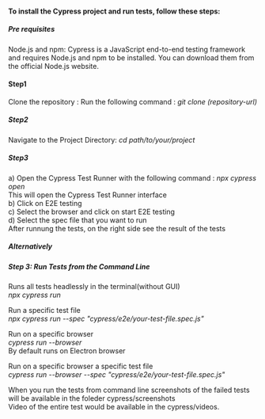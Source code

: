#### To install the Cypress project and run tests, follow these steps:

##### Pre requisites
Node.js and npm:
Cypress is a JavaScript end-to-end testing framework and requires Node.js and npm to be installed. You can download them from the official Node.js website.

#### Step1
Clone the repository : 
Run the following command : <i> git clone (repository-url) </i>

##### Step2
Navigate to the Project Directory: <i> cd path/to/your/project </i>

##### Step3
 a) Open the Cypress Test Runner with the following command :<i> npx cypress open</i><br>
     This will open the Cypress Test Runner interface<br>
 b) Click on E2E testing<br>
 c) Select the browser and click on start E2E testing<br>
 d) Select the spec file that you want to run<br>
 After runnung the tests, on the right side see the result of the tests<br>

##### Alternatively
##### Step 3: Run Tests from the Command Line 
Runs all tests headlessly in the terminal(without GUI)<br>
<i>npx cypress run </i><br>

Run a specific test file<br>
<i>npx cypress run --spec "cypress/e2e/your-test-file.spec.js"</i><br>

Run on a specific browser<br>
<i>cypress run --browser <browser-name-or-path></i><br>
By default runs on Electron browser<br>

Run on a specific browser a specific test file<br>
<i>cypress run --browser <browser-name-or-path> --spec "cypress/e2e/your-test-file.spec.js"</i><br>

When you run the tests from command line screenshots of the failed tests will be available in the foleder cypress/screenshots<br>
Video of the entire test would be available in the cypress/videos.
